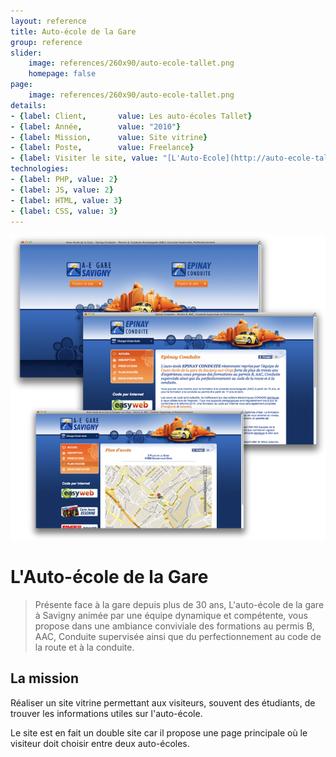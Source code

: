 ```yaml
---
layout: reference
title: Auto-école de la Gare
group: reference
slider:
    image: references/260x90/auto-ecole-tallet.png
    homepage: false
page:
    image: references/260x90/auto-ecole-tallet.png
details:
- {label: Client,       value: Les auto-écoles Tallet}
- {label: Année,        value: "2010"}
- {label: Mission,      value: Site vitrine}
- {label: Poste,        value: Freelance}
- {label: Visiter le site, value: "[L'Auto-Ecole](http://auto-ecole-tallet.fr)"}
technologies:
- {label: PHP, value: 2}
- {label: JS, value: 2}
- {label: HTML, value: 3}
- {label: CSS, value: 3}
---
```


![Capture d'écran du site internet][main_image]

# L'Auto-école de la Gare

> Présente face à la gare depuis plus de 30 ans, L'auto-école de la gare à Savigny animée par une équipe dynamique et compétente, vous propose dans une ambiance conviviale des formations au permis B, AAC, Conduite supervisée ainsi que du perfectionnement au code de la route et à la conduite. 

## La mission

Réaliser un site vitrine permettant aux visiteurs, souvent des étudiants, de trouver les informations utiles sur l'auto-école.

Le site est en fait un double site car il propose une page principale où le visiteur doit choisir entre deux auto-écoles.

[main_image]: /img/references/auto-ecole-tallet.png "Capture d'écran du site internet"

